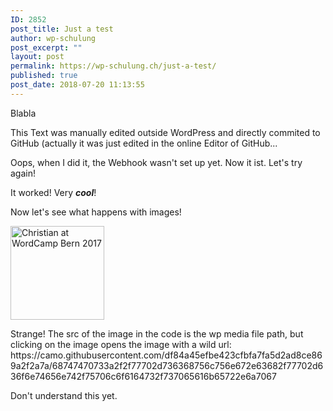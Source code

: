 ```yaml
---
ID: 2852
post_title: Just a test
author: wp-schulung
post_excerpt: ""
layout: post
permalink: https://wp-schulung.ch/just-a-test/
published: true
post_date: 2018-07-20 11:13:55
---
```

<!-- wp:paragraph -->
<p>Blabla</p>
<!-- /wp:paragraph -->

<!-- wp:paragraph -->
<p>This Text was manually edited outside WordPress and directly commited to GitHub (actually it was just edited in the online Editor of GitHub...</p>
<!-- /wp:paragraph -->

<!-- wp:paragraph -->
<p>Oops, when I did it, the Webhook wasn't set up yet. Now it ist. Let's try again!</p>
<!-- /wp:paragraph -->

<!-- wp:paragraph -->
<p>It worked! Very <strong><em>cool</em></strong>!</p>
<!-- /wp:paragraph -->

<!-- wp:paragraph -->
<p>Now let's see what happens with images!</p>
<!-- /wp:paragraph -->

<!-- wp:paragraph -->
<p><img class="wp-image-2859" style="width:150px" src="https://wp-schulung.ch/wp-content/uploads/speaker.jpg" alt="Christian at WordCamp Bern 2017" /></p>
<!-- /wp:paragraph -->

<!-- wp:paragraph -->
<p>Strange! The src of the image in the code is the wp media file path, but clicking on the image opens the image with a wild url: https://camo.githubusercontent.com/df84a45efbe423cfbfa7fa5d2ad8ce869a2f2a7a/68747470733a2f2f77702d736368756c756e672e63682f77702d636f6e74656e742f75706c6f6164732f737065616b65722e6a7067</p>
<!-- /wp:paragraph -->

<!-- wp:paragraph -->
<p>Don't understand this yet.</p>
<!-- /wp:paragraph -->
